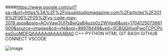 ####https://www.google.com/url?sa=i&url=https%3A%2F%2Fvisualstudiomagazine.com%2Farticles%2F2019%2F06%2F05%2Fvs-code-may-2019.aspx&psig=AOvVaw3UI7sBwQaB4uzo0z2WVgs6&ust=1704125073661000&source=images&cd=vfe&opi=89978449&ved=0CBQQjhxqFwoTCPCPneaGuoMDFQAAAAAdAAAAABA0
    C++
    PYTHON
    HTML
    GIT BASH
    GITHUB CONNECT
    VSCODE

![image](https://github.com/phetex/phetex/assets/95753841/362bfb63-d02c-4994-a291-8f791009b1fe)

<!--
**phetex/phetex** is a ✨ _special_ ✨ repository because its `README.md` (this file) appears on your GitHub profile.

Here are some ideas to get you started:

- 🔭 I’m currently working on ...
- 🌱 I’m currently learning ...
- 👯 I’m looking to collaborate on ...
- 🤔 I’m looking for help with ...
- 💬 Ask me about ...
- 📫 How to reach me: ...
- 😄 Pronouns: ...
- ⚡ Fun fact: ...
-->
